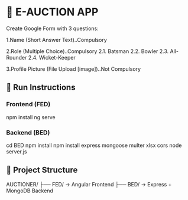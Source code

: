 # 🏏 E-AUCTION APP

Create Google Form with 3 questions:


1.Name (Short Answer Text)..Compulsory


2.Role (Multiple Choice)..Compulsory
    2.1. Batsman
    2.2. Bowler
    2.3. All-Rounder
    2.4. Wicket-Keeper


3.Profile Picture (File Upload [image])..Not Compulsory

## 🚀 Run Instructions

### Frontend (FED)

npm install
ng serve

### Backend (BED)

cd BED
npm install
npm install express mongoose multer xlsx cors
node server.js

## 📂 Project Structure
AUCTIONER/
├── FED/ → Angular Frontend
├── BED/ → Express + MongoDB Backend

